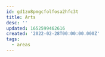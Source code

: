```yaml
---
id: gd1zo8pmgcfolfosa2hfc3t
title: Arts
desc: ''
updated: 1652599462616
created: '2022-02-28T00:00:00.000Z'
tags:
  - areas
---
```


